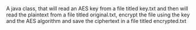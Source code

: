 
A java class, that will read an AES key from a file titled key.txt and then will read the
plaintext from a file titled original.txt, encrypt the file using the key and the AES algorithm and save the
ciphertext in a file titled encrypted.txt

